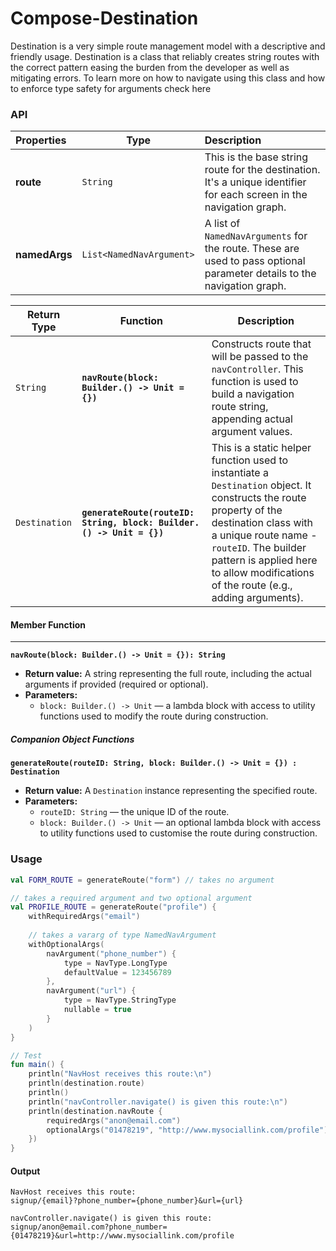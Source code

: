 # Compose-Destination
Destination is a very simple route management model with a descriptive and friendly usage. Destination is a class that reliably creates string routes with the correct pattern easing the burden from the developer as well as mitigating errors. To learn more on how to navigate using this class and how to enforce type safety for arguments check here
### API
| Properties    | Type                     | Description                                                                                                             |
| :------------ | ------------------------ | :---------------------------------------------------------------------------------------------------------------------- |
| **route**     | `String`                 | This is the base string route for the destination. It's a unique identifier for each screen in the navigation graph.    |
| **namedArgs** | `List<NamedNavArgument>` | A list of `NamedNavArguments` for the route. These are used to pass optional parameter details to the navigation graph. |

| Return Type   | Function                                                             | Description                                                                                                                                                                                                                                                                    |
| ------------- | -------------------------------------------------------------------- | ------------------------------------------------------------------------------------------------------------------------------------------------------------------------------------------------------------------------------------------------------------------------------ |
| `String`      | **`navRoute(block: Builder.() -> Unit = {})`**                       | Constructs route that will be passed to the `navController`. This function is used to build a navigation route string, appending actual argument values.                                                         |
| `Destination` | **`generateRoute(routeID: String, block: Builder.() -> Unit = {})`** | This is a static helper function used to instantiate a `Destination` object. It constructs the route property of the destination class with a unique route name - `routeID`. The builder pattern is applied here to allow modifications of the route (e.g., adding arguments). |

#### **Member Function**
---
**`navRoute(block: Builder.() -> Unit = {}): String`**
- **Return value:** A string representing the full route, including the actual arguments if provided (required or optional).
- **Parameters:**
	- `block: Builder.() -> Unit` — a lambda block with access to utility functions used to modify the route during construction.

##### **Companion Object Functions**

**`generateRoute(routeID: String, block: Builder.() -> Unit = {}) : Destination`** 
- **Return value:**  A `Destination` instance representing the specified route.
- **Parameters:**
	- `routeID: String` — the unique ID of the route.
	- `block: Builder.() -> Unit` — an optional lambda block with access to utility functions used to  customise the route during construction.

### Usage
```kotlin
val FORM_ROUTE = generateRoute("form") // takes no argument

// takes a required argument and two optional argument
val PROFILE_ROUTE = generateRoute("profile") {  
    withRequiredArgs("email")
      
    // takes a vararg of type NamedNavArgument
    withOptionalArgs( 
	    navArgument("phone_number") {  
	        type = NavType.LongType  
	        defaultValue = 123456789  
	    },
	    navArgument("url") {  
	        type = NavType.StringType  
	        nullable = true  
	    }
	) 
}

// Test
fun main() {
	println("NavHost receives this route:\n")
	println(destination.route)
	println()
	println("navController.navigate() is given this route:\n")
	println(destination.navRoute {
		requiredArgs("anon@email.com")
		optionalArgs("01478219", "http://www.mysociallink.com/profile")
	})
}
```

#### Output
```shell
NavHost receives this route:
signup/{email}?phone_number={phone_number}&url={url}

navController.navigate() is given this route:
signup/anon@email.com?phone_number={01478219}&url=http://www.mysociallink.com/profile
```
